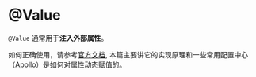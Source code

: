 # @Value

`@Value` 通常用于**注入外部属性**。

如何正确使用，请参考[官方文档](https://docs.spring.io/spring-framework/docs/current/spring-framework-reference/core.html#beans-value-annotations), 本篇主要讲它的实现原理和一些常用配置中心（Apollo）是如何对属性动态赋值的。

